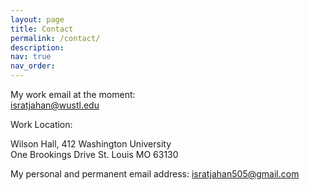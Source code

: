 ```yaml
---
layout: page
title: Contact
permalink: /contact/
description:
nav: true
nav_order:
---
```


My work email at the moment:  
isratjahan@wustl.edu

Work Location:

Wilson Hall, 412
Washington University  
One Brookings Drive
St. Louis MO 63130

My personal and permanent email address:
isratjahan505@gmail.com



